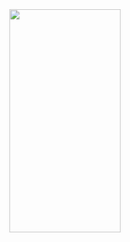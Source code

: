 <img src="[https://camo.githubusercontent.com/..." data-canonical-src="https://gyazo.com/eb5c5741b6a9a16c692170a41a49c858.png](https://github.com/DrekovicYasin/Expense-Tracker/assets/106954743/0f9cbce5-fc6b-433a-b9b2-3ca7ee46f6c7)" width="200" height="400" />
